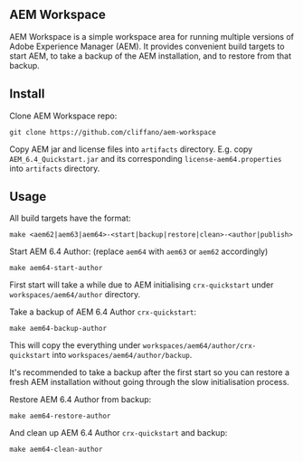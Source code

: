 AEM Workspace
-------------

AEM Workspace is a simple workspace area for running multiple versions of Adobe Experience Manager (AEM).
It provides convenient build targets to start AEM, to take a backup of the AEM installation, and to restore from that backup.

Install
-------

Clone AEM Workspace repo:

    git clone https://github.com/cliffano/aem-workspace

Copy AEM jar and license files into `artifacts` directory.
E.g. copy `AEM_6.4_Quickstart.jar` and its corresponding `license-aem64.properties` into `artifacts` directory.

Usage
-----

All build targets have the format:

    make <aem62|aem63|aem64>-<start|backup|restore|clean>-<author|publish>

Start AEM 6.4 Author: (replace `aem64` with `aem63` or `aem62` accordingly)

    make aem64-start-author

First start will take a while due to AEM initialising `crx-quickstart` under `workspaces/aem64/author` directory.

Take a backup of AEM 6.4 Author `crx-quickstart`:

    make aem64-backup-author

This will copy the everything under `workspaces/aem64/author/crx-quickstart` into `workspaces/aem64/author/backup`.

It's recommended to take a backup after the first start so you can restore a fresh AEM installation without going through the slow initialisation process.

Restore AEM 6.4 Author from backup:

    make aem64-restore-author

And clean up AEM 6.4 Author `crx-quickstart` and backup:

    make aem64-clean-author
